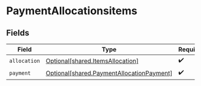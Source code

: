 # PaymentAllocationsitems


## Fields

| Field                                                                                            | Type                                                                                             | Required                                                                                         | Description                                                                                      |
| ------------------------------------------------------------------------------------------------ | ------------------------------------------------------------------------------------------------ | ------------------------------------------------------------------------------------------------ | ------------------------------------------------------------------------------------------------ |
| `allocation`                                                                                     | [Optional[shared.ItemsAllocation]](undefined/models/shared/itemsallocation.md)                   | :heavy_check_mark:                                                                               | N/A                                                                                              |
| `payment`                                                                                        | [Optional[shared.PaymentAllocationPayment]](undefined/models/shared/paymentallocationpayment.md) | :heavy_check_mark:                                                                               | N/A                                                                                              |